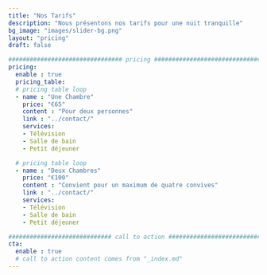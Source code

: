 ```yaml
---
title: "Nos Tarifs"
description: "Nous présentons nos tarifs pour une nuit tranquille"
bg_image: "images/slider-bg.png"
layout: "pricing"
draft: false

################################ pricing ################################
pricing:
  enable : true
  pricing_table:
  # pricing table loop
  - name : "Une Chambre"
    price: "€65"
    content : "Pour deux personnes"
    link : "../contact/"
    services:
    - Télévision
    - Salle de bain
    - Petit déjeuner

  # pricing table loop
  - name : "Deux Chambres"
    price: "€100"
    content : "Convient pour un maximum de quatre convives"
    link : "../contact/"
    services:
    - Télévision
    - Salle de bain
    - Petit déjeuner

############################# call to action #################################
cta:
  enable : true
  # call to action content comes from "_index.md"
---
```

